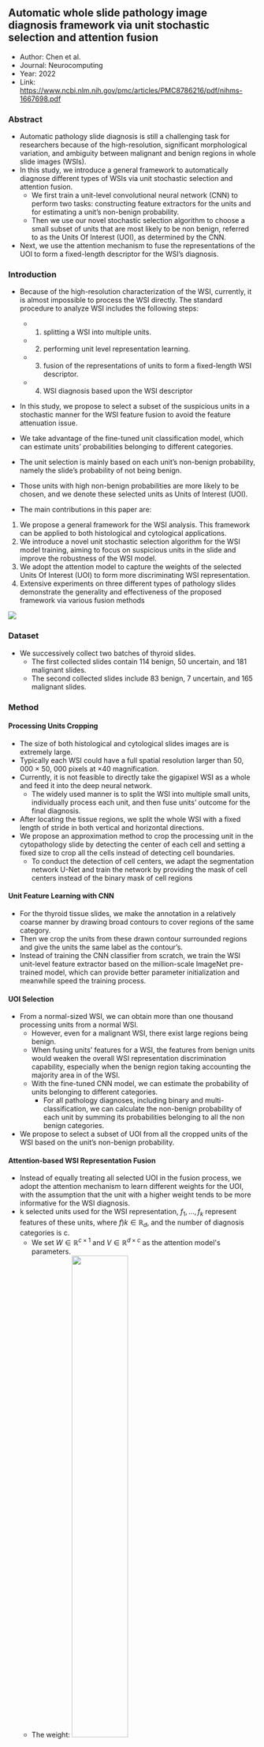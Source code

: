 ## Automatic whole slide pathology image diagnosis framework via unit stochastic selection and attention fusion
- Author: Chen et al.
- Journal: Neurocomputing
- Year: 2022
- Link: https://www.ncbi.nlm.nih.gov/pmc/articles/PMC8786216/pdf/nihms-1667698.pdf


### Abstract
- Automatic pathology slide diagnosis is still a challenging task for researchers because of the high-resolution, significant morphological variation, and ambiguity between malignant and benign regions in whole slide images (WSIs). 
- In this study, we introduce a general framework to automatically diagnose different types of WSIs via unit stochastic selection and attention fusion. 
  - We first train a unit-level convolutional neural network (CNN) to perform two tasks: constructing feature extractors for the units and for estimating a unit’s non-benign probability. 
  - Then we use our novel stochastic selection algorithm to choose a small subset of units that are most likely to be non benign, referred to as the Units Of Interest (UOI), as determined by the CNN. 
- Next, we use the attention mechanism to fuse the representations of the UOI to form a fixed-length descriptor for the WSI’s diagnosis. 


### Introduction
- Because of the high-resolution characterization of the WSI, currently, it is almost impossible to process the WSI directly.
The standard procedure to analyze WSI includes the following steps: 
  - 1) splitting a WSI into multiple units. 
  - 2) performing unit level representation learning. 
  - 3) fusion of the representations of units to form a fixed-length WSI descriptor. 
  - 4) WSI diagnosis based upon the WSI descriptor

- In this study, we propose to select a subset of the suspicious units in a stochastic manner for the WSI feature fusion to avoid the feature attenuation issue. 
- We take advantage of the fine-tuned unit classification model, which can estimate units’ probabilities belonging to different categories. 
- The unit selection is mainly based on each unit’s non-benign probability, namely the slide’s probability of
not being benign. 
- Those units with high non-benign probabilities are more likely to be chosen, and we denote these selected units as Units of Interest (UOI).

- The main contributions in this paper are:
1. We propose a general framework for the WSI analysis. This framework can be applied to both histological and
cytological applications.
2. We introduce a novel unit stochastic selection algorithm for the WSI model training, aiming to focus on suspicious units in the slide and improve the robustness of the WSI model.
3. We adopt the attention model to capture the weights of the selected Units Of Interest (UOI) to form more discriminating WSI representation.
4. Extensive experiments on three different types of pathology slides demonstrate the generality and effectiveness of the proposed framework via various fusion methods

<img src='https://github.com/standing-o/Machine_Learning_Paper_Review/assets/57218700/9924de0d-94ac-43bf-87ac-ab361b9b2398'>


### Dataset
- We successively collect two batches of thyroid slides. 
  - The first collected slides contain 114 benign, 50 uncertain, and 181 malignant slides. 
  - The second collected slides include 83 benign, 7 uncertain, and 165 malignant slides.

### Method
#### Processing Units Cropping
- The size of both histological and cytological slides images are is extremely large. 
- Typically each WSI could have a full spatial resolution larger than 50, 000 × 50, 000 pixels at ×40 magnification. 
- Currently, it is not feasible to directly take the gigapixel WSI as a whole and feed it into the deep neural network. 
  - The widely used manner is to split the WSI into multiple small units, individually process each unit, and then fuse units’ outcome for the final diagnosis. 
- After locating the tissue regions, we split the whole WSI with a fixed length of stride in both vertical and horizontal directions.
- We propose an approximation method to crop the processing unit in the cytopathology slide by detecting the center of each cell and setting a fixed size to crop all the cells instead of detecting cell boundaries. 
  - To conduct the detection of cell centers, we adapt the segmentation network U-Net and train the network by providing the mask of cell centers instead of the binary mask of cell regions

#### Unit Feature Learning with CNN
- For the thyroid tissue slides, we make the annotation in a relatively coarse manner by drawing broad contours to cover regions of the same category. 
- Then we crop the units from these drawn contour surrounded regions and give the units the same label as the contour’s.
- Instead of training the CNN classifier from scratch, we train the WSI unit-level feature extractor based on the million-scale ImageNet pre-trained model, which can provide better parameter initialization and meanwhile speed the training process.

#### UOI Selection
- From a normal-sized WSI, we can obtain more than one thousand processing units from a normal WSI. 
  - However, even for a malignant WSI, there exist large regions being benign. 
  - When fusing units’ features for a WSI, the features from benign units would weaken the overall WSI representation discrimination capability, especially when the benign region taking accounting the majority area in of the WSI. 
  - With the fine-tuned CNN model, we can estimate the probability of units belonging to different categories. 
    - For all pathology diagnoses, including binary and multi-classification, we can calculate the non-benign probability of 
 each unit by summing its probabilities belonging to all the non benign categories. 
- We propose to select a subset of UOI from all the cropped units of the WSI based on the unit’s non-benign probability.


#### Attention-based WSI Representation Fusion
- Instead of equally treating all selected UOI in the fusion process, we adopt the attention mechanism to learn different weights for the UOI, with the assumption that the unit with a higher weight tends to be more informative for the WSI diagnosis.
- k selected units used for the WSI representation, $f_1, ..., f_k$ represent features of these units, where $f)k \in \mathbb{R}_d$, and the number of diagnosis categories is c.
  - We set $W \in \mathbb{R}^{c \times 1}$ and $V \in \mathbb{R}^{d \times c}$ as the attention model's parameters.
  - The weight:
    <img src='https://github.com/standing-o/Machine_Learning_Paper_Review/assets/57218700/505dd60c-ef69-4ad5-ae18-eefe048fdef0' width=50%>
  - The WSI's representation can be calculated as: $f_{wsi} = \sum _{i=1}  ^k w_i f_i$.


### Experiment
#### Unit feature extraction
- We choose two most widely used neural networks, VGG16bn and ResNet50, to train unit-based classification model
for feature extraction. 
- We change the final fully-connected layer based on the number of diagnosis categories in the pathology application and fine-tune the ImageNet pre-trained model.

#### UOI selection
- Currently, we set the parameters in the UOI selection mainly based on the average number of units in the WSIs of a specific application.


#### WSI unit fusion
- We compare the average pooling fusion, which equally treats all selected UOI and average them to obtain the WSI descriptor, with the self-attention fusion in the experiments. 
- In addition, we compare with the concatenation of pooling features with attention features, termed as “concat” fusion manner.
    <img src='https://github.com/standing-o/Machine_Learning_Paper_Review/assets/57218700/19c7c530-c5cc-4094-9b50-9668a6e6952f'>

    <img src='https://github.com/standing-o/Machine_Learning_Paper_Review/assets/57218700/d3f6afee-9c43-4d2e-bb2f-dd88413722da'>


